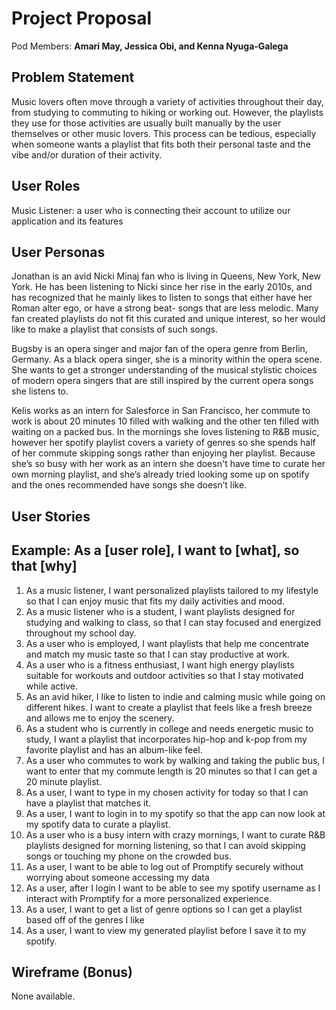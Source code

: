 # Project Proposal

Pod Members: **Amari May, Jessica Obi, and Kenna Nyuga-Galega**

## Problem Statement

Music lovers often move through a variety of activities throughout their day, from studying to commuting to hiking or working out. However, the playlists they use for those activities are usually built manually by the user themselves or other music lovers. This process can be tedious, especially when someone wants a playlist that fits both their personal taste and the vibe and/or duration of their activity. 

## User Roles

Music Listener: a user who is connecting their account to utilize our application and its features

## User Personas

Jonathan is an avid Nicki Minaj fan who is living in Queens, New York, New York. He has been listening to Nicki since her rise in the early 2010s, and has recognized that he mainly likes to listen to songs that either have her Roman alter ego, or have a strong beat- songs that are less melodic. Many fan created playlists do not fit this curated and unique interest, so her would like to make a playlist that consists of such songs.

Bugsby is an opera singer and major fan of the opera genre from Berlin, Germany. As a black opera singer, she is a minority within the opera scene. She wants to get a stronger understanding of the musical stylistic choices of modern opera singers that are still inspired by the current opera songs she listens to.

Kelis works as an intern for Salesforce in San Francisco, her commute to work is about 20 minutes 10 filled with walking and the other ten filled with waiting on a packed bus. In the mornings she loves listening to R&B music, however her spotify playlist covers a variety of genres so she spends half of her commute skipping songs rather than enjoying her playlist. Because she’s so busy with her work as an intern she doesn't have time to curate her own morning playlist, and she’s already tried looking some up on spotify and the ones recommended have songs she doesn’t like. 

## User Stories
## Example: **As a [user role], I want to [what], so that [why]**

1. As a music listener, I want personalized playlists tailored to my lifestyle so that I can enjoy music that fits my daily activities and mood.
2. As a music listener who is a student, I want playlists designed for studying and walking to class, so that I can stay focused and energized throughout my school day.
3. As a user who is employed, I want playlists that help me concentrate and match my music taste so that I can stay productive at work.
4. As a user who is a fitness enthusiast, I want high energy playlists suitable for workouts and outdoor activities so that I stay motivated while active.
5. As an avid hiker, I like to listen to indie and calming music while going on different hikes. I want to create a playlist that feels like a fresh breeze and allows me to enjoy the scenery.
6. As a student  who is currently in college and needs energetic music to study, I want a playlist that incorporates hip-hop and k-pop from my favorite playlist and has an album-like feel.
7. As a user who commutes to work by walking and taking the public bus, I want to enter that my commute length is 20 minutes so that I can get a 20 minute playlist. 
8. As a user, I want to type in my chosen activity for today so that I can have a playlist that matches it. 
9. As a user, I want to login in to my spotify so that the app can now look at my spotify data to curate a playlist. 
10. As a user who is a busy intern with crazy mornings, I want to curate R&B playlists designed for morning listening, so that I can avoid skipping songs or touching my phone on the crowded bus.
11. As a user, I want to be able to log out of Promptify securely without worrying about someone accessing my data
12. As a user, after I login I want to be able to see my spotify username as I interact with Promptify for a more personalized experience.
13. As a user, I want to get a list of genre options so I can get a playlist based off of the genres I like
14. As a user, I want to view my generated playlist before I save it to my spotify. 



## Wireframe (Bonus)

None available.
